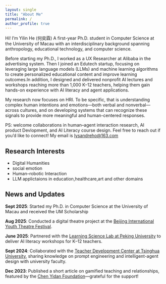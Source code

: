 ```yaml
---
layout: single
title: "About Me"
permalink: /
author_profile: true
---
```


Hi! I’m Yilin He (何奕霖) A first-year Ph.D. student in Computer Science at the University of Macau with an interdisciplinary background spanning anthropology, educational technology, and computer science. 

Before starting my Ph.D., I worked as a UX Researcher at Alibaba in the advertising system. Then I joined an Edutech startup, focusing on leveraging large language models (LLMs) and machine learning algorithms to create personalized educational content and improve learning outcomes.In addition, I designed and delivered nonprofit AI lectures and workshops reaching more than 1,000 K–12 teachers, helping them gain hands-on experience with AI literacy and agent applications.

My research now focuses on HRI. To be specific, that is  understanding complex human intentions and emotions—both verbal and nonverbal—across cultures, and on developing systems that can recognize these signals to provide more meaningful and human-centered responses.

PS:  welcome collaborations in human–agent interaction research, AI product Devlopment, and  AI Literacy course design. Feel free to reach out if you’d like to connect! My email is lysandreho@163.com



## Research Interests

* Digital Humanities
* social emotion
* Human–robotic Interaction
* LLM applictaions in education,healthcare,art and other domains


## News and Updates

**Sept 2025**: Started my Ph.D. in Computer Science at the University of Macau and received the UM Scholarship 

**Aug 2025**: Conducted a digital theatre project at the [Beijing International Youth Theatre Festival](https://mp.weixin.qq.com/s/K-aRtxNA8DnD4ALZffnlyg).

**June 2025**: Partnered with the [Learning Science Lab at Peking University](https://mp.weixin.qq.com/s/ujjOlLQTYxEvE_fmKaaLfQ) to deliver AI literacy workshops for K–12 teachers.

**Sept 2024**: Collaborated with the [Teacher Development Center at Tsinghua University](https://mp.weixin.qq.com/s/WAuy9aY9HN8pwS1RzsJg6w), sharing knowledge on prompt engineering and intelligent-agent design with university faculty.

**Dec 2023**: Published a short article on gamified teaching and relationships, featured by the [Chen Yidan Foundation](https://mp.weixin.qq.com/s/f0mOL_MxMJyAyOGUdA1bGA)—grateful for the support!



